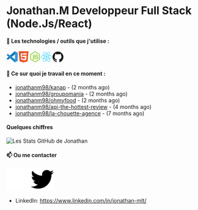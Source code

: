 # Jonathan.M Developpeur Full Stack (Node.Js/React)

#### 🔨 Les technologies / outils que j'utilise :

<div style="display: flex; margin-right: 20px;">
    <img width="30px" alt="logo visual studio code" src="./images/vscode-original.svg" />
    <img width="30px" alt="logo HTML5" src="./images/html5-original.svg" />
    <img width="30px" alt="logo node js" src="./images/nodejs-original.svg" />
    <img width="30px" alt="logo node js" src="./images/react-original.svg" />
    <img width="30px" alt="logo GitHub" src="./images/github-original.svg" />
</div>

#### 👷 Ce sur quoi je travail en ce moment :


- [jonathanm98/kanap](https://github.com/jonathanm98/kanap) -  (2 months ago)
- [jonathanm98/groupomania](https://github.com/jonathanm98/groupomania) -  (2 months ago)
- [jonathanm98/ohmyfood](https://github.com/jonathanm98/ohmyfood) -  (2 months ago)
- [jonathanm98/api-the-hottest-review](https://github.com/jonathanm98/api-the-hottest-review) -  (4 months ago)
- [jonathanm98/la-chouette-agence](https://github.com/jonathanm98/la-chouette-agence) -  (7 months ago)

#### Quelques chiffres 
![Les Stats GitHub de Jonathan](https://github-readme-stats.vercel.app/api?username=jonathanm98)

#### 📫 Ou me contacter

[![img_twitter](./images/twitter-dark.svg#gh-dark-mode-only)](https://github.com/jonathanm98)
[![img_twitter](./images/twitter-light.svg#gh-light-mode-only)](https://github.com/jonathanm98)
- LinkedIn: https://www.linkedin.com/in/jonathan-mlt/